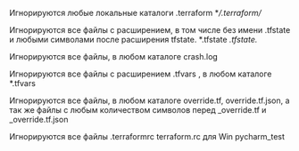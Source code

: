 
Игнорируются любые локальные каталоги .terraform
**/.terraform/*

Игнорируются все файлы с расширением, в том числе без имени .tfstate и любыми символами после расширения tfstate. 
*.tfstate
*.tfstate.*

Игнорируются все файлы, в любом каталоге
crash.log

Игнорируются все файлы c расширением .tfvars , в любом каталоге 
*.tfvars

Игнорируются все файлы, в любом каталоге  override.tf, override.tf.json,
а так же файлы с любым количеством символов перед _override.tf и _override.tf.json

Игнорируются все файлы
.terraformrc
terraform.rc для Win
pycharm_test

